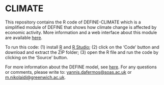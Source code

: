 # CLIMATE
This repository contains the R code of DEFINE-CLIMATE which is a simplified module of DEFINE that shows how climate change is affected by economic activity. More information and a web interface about this module are available [here](https://define-model.org/define-climate/). 

To run this code: (1) install [R](https://cran.r-project.org/) and [R Studio](https://rstudio.com/products/rstudio/download/); (2) click on the ‘Code’ button and download and extract the ZIP folder; (3) open the R file and run the code by clicking on the ‘Source’ button.

For more information about the DEFINE model, see [here](https://define-model.org/). For any questions or comments, please write to: yannis.dafermos@soas.ac.uk or m.nikolaidi@greenwich.ac.uk.
